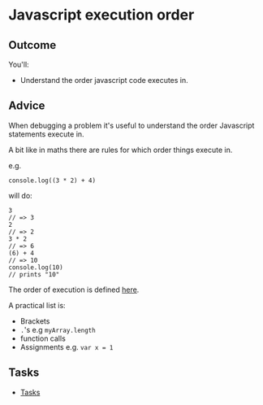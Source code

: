 # Javascript execution order
## Outcome

You'll:

* Understand the order javascript code executes in.

## Advice

When debugging a problem it's useful to understand the order Javascript statements execute in.

A bit like in maths there are rules for which order things execute in.

e.g.

```
console.log((3 * 2) + 4)
```
will do:
```
3
// => 3
2
// => 2
3 * 2
// => 6
(6) + 4
// => 10
console.log(10)
// prints "10"
```

The order of execution is defined [here](https://developer.mozilla.org/en/docs/Web/JavaScript/Reference/Operators/Operator_Precedence).

A practical list is:

* Brackets
* `.`'s e.g `myArray.length`
* function calls
* Assignments e.g. `var x = 1`

## Tasks

* [Tasks](../../tasks/javascript-execution-order.md)



